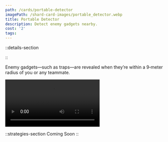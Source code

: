 ```yaml
---
path: /cards/portable-detector
imagePath: /shard-card-images/portable_detector.webp
title: Portable Detector
description: Detect enemy gadgets nearby.
cost: '2'
tags:
---
```

::details-section

::
<p>Enemy gadgets—such as traps—are revealed when they’re within a 9‑meter radius of you or any teammate.</p>
<div class="w-[50rem] max-w-full mt-4"><video src="\shard-card-pages-content\portable-detector\portable_detector_demonstration.webm" controls class="max-w-full" /></div>

::strategies-section
Coming Soon
::